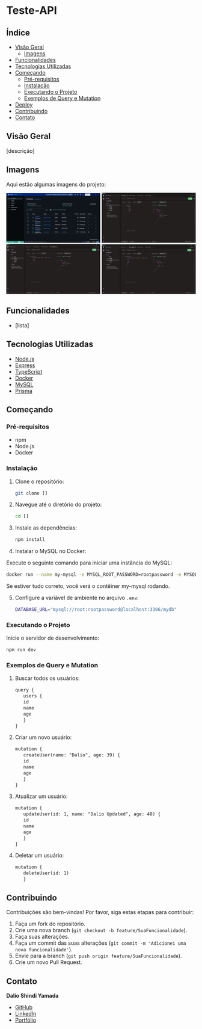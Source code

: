 # Teste-API

## Índice

- [Visão Geral](#visão-geral)
  - [Imagens](#Imagens)
- [Funcionalidades](#funcionalidades)
- [Tecnologias Utilizadas](#tecnologias-utilizadas)
- [Começando](#começando)
  - [Pré-requisitos](#pré-requisitos)
  - [Instalação](#instalação)
  - [Executando o Projeto](#executando-o-projeto)
  - [Exemplos de Query e Mutation](#exemplos-de-query-e-mutation)
- [Deploy](#deploy)
- [Contribuindo](#contribuindo)
- [Contato](#contato)

## Visão Geral

[descrição]

## Imagens

Aqui estão algumas imagens do projeto:

<div>
    <img src="./img/git-1.png" alt="Imagem 1" width="250"/>
    <img src="./img/git-2.png" alt="Imagem 2" width="250"/>
    <img src="./img/git-3.png" alt="Imagem 3" width="250"/>
    <img src="./img/git-4.png" alt="Imagem 4" width="250"/>
</div>

## Funcionalidades

- [lista]

## Tecnologias Utilizadas

- [Node.js](https://nodejs.org/pt)
- [Express](https://expressjs.com/)
- [TypeScript](https://www.typescriptlang.org/)
- [Docker](https://www.docker.com/)
- [MySQL](https://www.mysql.com/)
- [Prisma](https://www.prisma.io/)

## Começando

### Pré-requisitos

- npm
- Node.js
- Docker

### Instalação

1. Clone o repositório:

   ```bash
   git clone []
   ```

2. Navegue até o diretório do projeto:

   ```bash
   cd []
   ```

3. Instale as dependências:

   ```bash
   npm install
   ```

4. Instalar o MySQL no Docker:

Execute o seguinte comando para iniciar uma instância do MySQL:

```bash
docker run --name my-mysql -e MYSQL_ROOT_PASSWORD=rootpassword -e MYSQL_DATABASE=mydb -p 3306:3306 -d mysql:latest
```

Se estiver tudo correto, você verá o contêiner my-mysql rodando.

5. Configure a variável de ambiente no arquivo `.env`:

   ```bash
   DATABASE_URL="mysql://root:rootpassword@localhost:3306/mydb"
   ```

### Executando o Projeto

Inicie o servidor de desenvolvimento:

```bash
npm run dev
```

### Exemplos de Query e Mutation

1. Buscar todos os usuários:

   ```
   query {
      users {
      id
      name
      age
      }
   }
   ```

2. Criar um novo usuário:

   ```
   mutation {
      createUser(name: "Dalio", age: 39) {
      id
      name
      age
      }
   }
   ```

3. Atualizar um usuário:

   ```
   mutation {
      updateUser(id: 1, name: "Dalio Updated", age: 40) {
      id
      name
      age
      }
   }
   ```

4. Deletar um usuário:

   ```
   mutation {
      deleteUser(id: 1)
      }
   ```

## Contribuindo

Contribuições são bem-vindas! Por favor, siga estas etapas para contribuir:

1. Faça um fork do repositório.
2. Crie uma nova branch (`git checkout -b feature/SuaFuncionalidade`).
3. Faça suas alterações.
4. Faça um commit das suas alterações (`git commit -m 'Adicionei uma nova funcionalidade'`).
5. Envie para a branch (`git push origin feature/SuaFuncionalidade`).
6. Crie um novo Pull Request.

## Contato

**Dalio Shindi Yamada**

- [GitHub](https://github.com/DalioSY)
- [LinkedIn](https://www.linkedin.com/in/dalio-s-yamada)
- [Portfólio](https://portfolio-dalio.vercel.app/)
